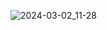 ![2024-03-02_11-28](https://github.com/mrAndersen/rust-sea-battle/assets/2115147/518333e3-7371-43df-b159-28d0b8682182)